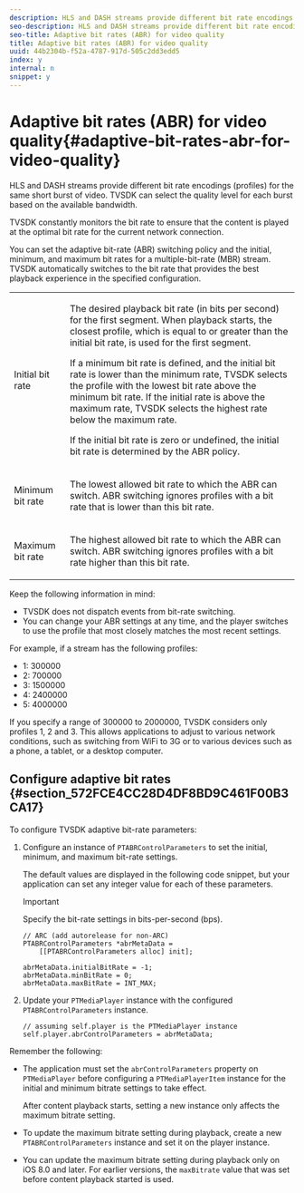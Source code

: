 ```yaml
---
description: HLS and DASH streams provide different bit rate encodings (profiles) for the same short burst of video. TVSDK can select the quality level for each burst based on the available bandwidth.
seo-description: HLS and DASH streams provide different bit rate encodings (profiles) for the same short burst of video. TVSDK can select the quality level for each burst based on the available bandwidth.
seo-title: Adaptive bit rates (ABR) for video quality
title: Adaptive bit rates (ABR) for video quality
uuid: 44b2304b-f52a-4787-917d-505c2dd3edd5
index: y
internal: n
snippet: y
---
```


# Adaptive bit rates (ABR) for video quality{#adaptive-bit-rates-abr-for-video-quality}

HLS and DASH streams provide different bit rate encodings (profiles) for the same short burst of video. TVSDK can select the quality level for each burst based on the available bandwidth.

 TVSDK constantly monitors the bit rate to ensure that the content is played at the optimal bit rate for the current network connection.

You can set the adaptive bit-rate (ABR) switching policy and the initial, minimum, and maximum bit rates for a multiple-bit-rate (MBR) stream. TVSDK automatically switches to the bit rate that provides the best playback experience in the specified configuration. 

<table id="table_AF838E082235406AA359BF1C1A77F85F"> 
 <tbody> 
  <tr> 
   <td colname="col01"> Initial bit rate </td> 
   <td colname="col2"> <p>The desired playback bit rate (in bits per second) for the first segment. When playback starts, the closest profile, which is equal to or greater than the initial bit rate, is used for the first segment. </p> <p> If a minimum bit rate is defined, and the initial bit rate is lower than the minimum rate, TVSDK selects the profile with the lowest bit rate above the minimum bit rate. If the initial rate is above the maximum rate, TVSDK selects the highest rate below the maximum rate. </p> <p>If the initial bit rate is zero or undefined, the initial bit rate is determined by the ABR policy. </p> </td> 
  </tr> 
  <tr> 
   <td colname="col01"> Minimum bit rate </td> 
   <td colname="col2"> <p>The lowest allowed bit rate to which the ABR can switch. ABR switching ignores profiles with a bit rate that is lower than this bit rate. </p> </td> 
  </tr> 
  <tr> 
   <td colname="col01"> Maximum bit rate </td> 
   <td colname="col2"> <p>The highest allowed bit rate to which the ABR can switch. ABR switching ignores profiles with a bit rate higher than this bit rate. </p> </td> 
  </tr> 
 </tbody> 
</table>

Keep the following information in mind:

* TVSDK does not dispatch events from bit-rate switching. 
* You can change your ABR settings at any time, and the player switches to use the profile that most closely matches the most recent settings.

For example, if a stream has the following profiles:

* 1: 300000 
* 2: 700000 
* 3: 1500000 
* 4: 2400000 
* 5: 4000000

If you specify a range of 300000 to 2000000, TVSDK considers only profiles 1, 2 and 3. This allows applications to adjust to various network conditions, such as switching from WiFi to 3G or to various devices such as a phone, a tablet, or a desktop computer.

## Configure adaptive bit rates {#section_572FCE4CC28D4DF8BD9C461F00B3CA17}

To configure TVSDK adaptive bit-rate parameters:

1. Configure an instance of `PTABRControlParameters` to set the initial, minimum, and maximum bit-rate settings.

   The default values are displayed in the following code snippet, but your application can set any integer value for each of these parameters. 

   >[!IMPORTANT]
   >
   >Specify the bit-rate settings in bits-per-second (bps).

   ```
   // ARC (add autorelease for non-ARC) 
   PTABRControlParameters *abrMetaData =  
       [[PTABRControlParameters alloc] init];  
    
   abrMetaData.initialBitRate = -1; 
   abrMetaData.minBitRate = 0; 
   abrMetaData.maxBitRate = INT_MAX;
   ```

1. Update your `PTMediaPlayer` instance with the configured `PTABRControlParameters` instance. 

   ```
   // assuming self.player is the PTMediaPlayer instance 
   self.player.abrControlParameters = abrMetaData;
   ```

Remember the following:

* The application must set the `abrControlParameters` property on `PTMediaPlayer` before configuring a `PTMediaPlayerItem` instance for the initial and minimum bitrate settings to take effect.

  After content playback starts, setting a new instance only affects the maximum bitrate setting. 

* To update the maximum bitrate setting during playback, create a new `PTABRControlParameters` instance and set it on the player instance. 
* You can update the maximum bitrate setting during playback only on iOS 8.0 and later. For earlier versions, the `maxBitrate` value that was set before content playback started is used.

